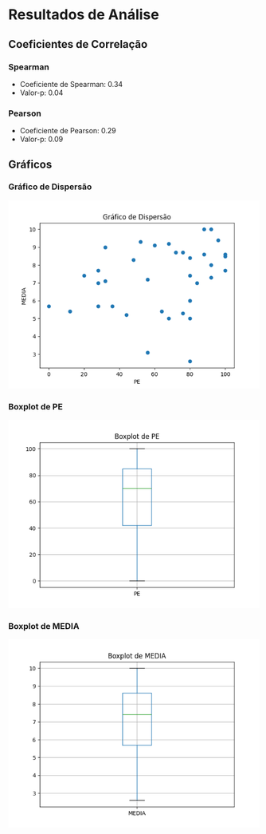 # Resultados de Análise

## Coeficientes de Correlação

### Spearman
- Coeficiente de Spearman: 0.34
- Valor-p: 0.04

### Pearson
- Coeficiente de Pearson: 0.29
- Valor-p: 0.09

## Gráficos

### Gráfico de Dispersão
![Gráfico de Dispersão](graficos/dispersao.png)

### Boxplot de PE
![Boxplot de PE](graficos/boxplot_pe.png)

### Boxplot de MEDIA
![Boxplot de MEDIA](graficos/boxplot_media.png)
